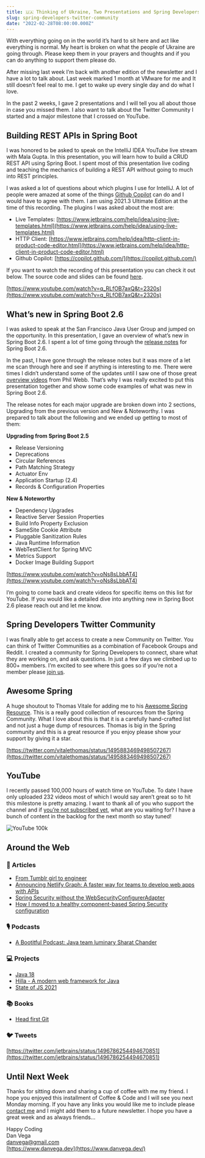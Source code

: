 ```yaml
---
title: 🇺🇦 Thinking of Ukraine, Two Presentations and Spring Developers Twitter Community
slug: spring-developers-twitter-community
date: "2022-02-28T08:00:00.000Z"
---
```


With everything going on in the world it’s hard to sit here and act like everything is normal. My heart is broken on what the people of Ukraine are going through. Please keep them in your prayers and thoughts and if you can do anything to support them please do.

After missing last week I’m back with another edition of the newsletter and I have a lot to talk about. Last week marked 1 month at VMware for me and It still doesn’t feel real to me. I get to wake up every single day and do what I love.

In the past 2 weeks, I gave 2 presentations and I will tell you all about those in case you missed them. I also want to talk about the Twitter Community I started and a major milestone that I crossed on YouTube.

## Building REST APIs in Spring Boot

I was honored to be asked to speak on the IntelliJ IDEA YouTube live stream with Mala Gupta. In this presentation, you will learn how to build a CRUD REST API using Spring Boot. I spent most of this presentation live coding and teaching the mechanics of building a REST API without going to much into REST principles.

I was asked a lot of questions about which plugins I use for IntelliJ. A lot of people were amazed at some of the things [Github Copilot](https://youtu.be/97C3fQqzj-I) can do and I would have to agree with them. I am using 2021.3 Ultimate Edition at the time of this recording. The plugins I was asked about the most are:

- Live Templates: [https://www.jetbrains.com/help/idea/using-live-templates.html](https://www.jetbrains.com/help/idea/using-live-templates.html)
- HTTP Client: [https://www.jetbrains.com/help/idea/http-client-in-product-code-editor.html](https://www.jetbrains.com/help/idea/http-client-in-product-code-editor.html)
- Github Copilot: [https://copilot.github.com/](https://copilot.github.com/)

If you want to watch the recording of this presentation you can check it out below. The source code and slides can be found [here](https://github.com/danvega/building-rest-apis-spring-boot).

[https://www.youtube.com/watch?v=q_RLfOB7axQ&t=2320s](https://www.youtube.com/watch?v=q_RLfOB7axQ&t=2320s)

## What’s new in Spring Boot 2.6

I was asked to speak at the San Francisco Java User Group and jumped on the opportunity. In this presentation, I gave an overview of what’s new in Spring Boot 2.6. I spent a lot of time going through the [release notes](https://github.com/spring-projects/spring-boot/wiki/Spring-Boot-2.6-Release-Notes) for Spring Boot 2.6.

In the past, I have gone through the release notes but it was more of a let me scan through here and see if anything is interesting to me. There were times I didn’t understand some of the updates until I saw one of those great [overview videos](https://www.youtube.com/watch?v=lgyO9C9zdrg) from Phil Webb. That’s why I was really excited to put this presentation together and show some code examples of what was new in Spring Boot 2.6.

The release notes for each major upgrade are broken down into 2 sections, Upgrading from the previous version and New & Noteworthy. I was prepared to talk about the following and we ended up getting to most of them:

**Upgrading from Spring Boot 2.5**

- Release Versioning
- Deprecations
- Circular References
- Path Matching Strategy
- Actuator Env
- Application Startup (2.4)
- Records & Configuration Properties

**New & Noteworthy**

- Dependency Upgrades
- Reactive Server Session Properties
- Build Info Property Exclusion
- SameSite Cookie Attribute
- Pluggable Sanitization Rules
- Java Runtime Information
- WebTestClient for Spring MVC
- Metrics Support
- Docker Image Building Support

[https://www.youtube.com/watch?v=oNs8sLbbAT4](https://www.youtube.com/watch?v=oNs8sLbbAT4)

I’m going to come back and create videos for specific items on this list for YouTube. If you would like a detailed dive into anything new in Spring Boot 2.6 please reach out and let me know.

## Spring Developers Twitter Community

I was finally able to get access to create a new Community on Twitter. You can think of Twitter Communities as a combination of Facebook Groups and Reddit. I created a community for Spring Developers to connect, share what they are working on, and ask questions. In just a few days we climbed up to 800+ members. I’m excited to see where this goes so if you’re not a member please [join us](https://twitter.com/i/communities/1496544801533091844).

## Awesome Spring

A huge shoutout to Thomas Vitale for adding me to his [Awesome Spring Resource](https://github.com/ThomasVitale/awesome-spring). This is a really good collection of resources from the Spring Community. What I love about this is that it is a carefully hand-crafted list and not just a huge dump of resources. Thomas is big in the Spring community and this is a great resource if you enjoy please show your support by giving it a star.

[https://twitter.com/vitalethomas/status/1495883469498507267](https://twitter.com/vitalethomas/status/1495883469498507267)

## YouTube

I recently passed 100,000 hours of watch time on YouTube. To date I have only uploaded 232 videos most of which I would say aren’t great so to hit this milestone is pretty amazing. I want to thank all of you who support the channel and if [you’re not subscribed yet](http://www.youtube.com/danvega), what are you waiting for? I have a bunch of content in the backlog for the next month so stay tuned!

![YouTube 100k](/images/newsletter/2022/02/28/youtube_100k.png)

## Around the Web

### 📝 Articles

- [From Tumblr girl to engineer](https://mashable.com/article/tumblr-girl-learn-code)
- [Announcing Netlify Graph: A faster way for teams to develop web apps with APIs](https://www.netlify.com/blog/announcing-netlify-graph-a-faster-way-for-teams-to-develop-web-apps-with-apis)
- [Spring Security without the WebSecurityConfigurerAdapter](https://spring.io/blog/2022/02/21/spring-security-without-the-websecurityconfigureradapter)
- [How I moved to a healthy component-based Spring Security configuration](https://blog.trifork.com/2022/02/25/getting-out-of-a-codependent-relationship-or-how-i-moved-to-a-healthy-component-based-spring-security-configuration/)

### 🎙 Podcasts

- [A Bootitful Podcast: Java team luminary Sharat Chander](https://bootifulpodcast.fm/#/episodes/af8b106e-273f-4fc9-ad19-97f3da52906f)

### 💻 Projects

- [Java 18](https://jdk.java.net/18/)
- [Hilla - A modern web framework for Java](https://hilla.dev/)
- [State of JS 2021](https://2021.stateofjs.com/en-US/)

### 📚 Books

- [Head first Git](https://amzn.to/3KdfsUb)

### 🐦 Tweets

[https://twitter.com/jetbrains/status/1496786254494670851](https://twitter.com/jetbrains/status/1496786254494670851)

## Until Next Week

Thanks for sitting down and sharing a cup of coffee with me my friend. I hope you enjoyed this installment of Coffee & Code and I will see you next Monday morning. If you have any links you would like me to include please [contact me](http://twitter.com/therealdanvega) and I might add them to a future newsletter. I hope you have a great week and as always friends...

Happy Coding<br/>
Dan Vega<br/>
danvega@gmail.com<br/>
[https://www.danvega.dev](https://www.danvega.dev/)
